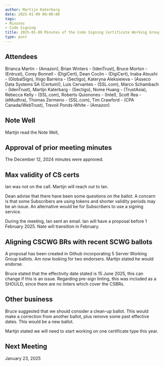 ```yaml
---
author: Martijn Katerbarg
date: 2025-01-09 00:00:00
tags:
- Minutes
- Code Signing
title: 2025-01-09 Minutes of the Code Signing Certificate Working Group
type: post
---
```


## Attendees
Brianca Martin - (Amazon), Brian Winters - (IdenTrust), Bruce Morton - (Entrust), Corey Bonnell - (DigiCert), Dean Coclin - (DigiCert), Inaba Atsushi - (GlobalSign), Iñigo Barreira - (Sectigo), Kateryna Aleksieieva - (Asseco Data Systems SA (Certum)), Luis Cervantes - (SSL.com), Marco Schambach - (IdenTrust), Martijn Katerbarg - (Sectigo), Nome Huang - (TrustAsia), Rebecca Kelly - (SSL.com), Roberto Quionones - (Intel), Scott Rea - (eMudhra), Thomas Zermeno - (SSL.com), Tim Crawford - (CPA Canada/WebTrust), Trevoli Ponds-White - (Amazon)
 
## Note Well
Martijn read the Note Well,
 
## Approval of prior meeting minutes
The December 12, 2024 minutes were approved.
 
## Max validity of CS certs
Ian was not on the call. Martijn will reach out to Ian. 

Dean advise that there have been some questions on the ballot. A concern is that some Subscribers are using tokens and shorter validity periods may be an issue. An alternative would be for Subscribers to use a signing service.

During the meeting, Ian sent an email. Ian will have a proposal before 1 February 2025. Nate will transition in February.
 
## Aligning CSCWG BRs with recent SCWG ballots
A proposal has been created in Github incorporating 5 Server Working Group ballots. Am now looking for two endorsers. Martijn stated he would endorse.

Bruce stated that the effectivity date stated is 15 June 2025, this can change if this is an issue. Regarding pre-sign linting, this was included as a SHOULD, since there are no linters which cover the CSBRs.
 
## Other business
Bruce suggested that we should consider a clean-up ballot. This would make a correction from another ballot, plus remove some past effective dates. This would be a new ballot.

Martijn stated we will need to start working on one certificate type this year.

## Next Meeting
January 23, 2025